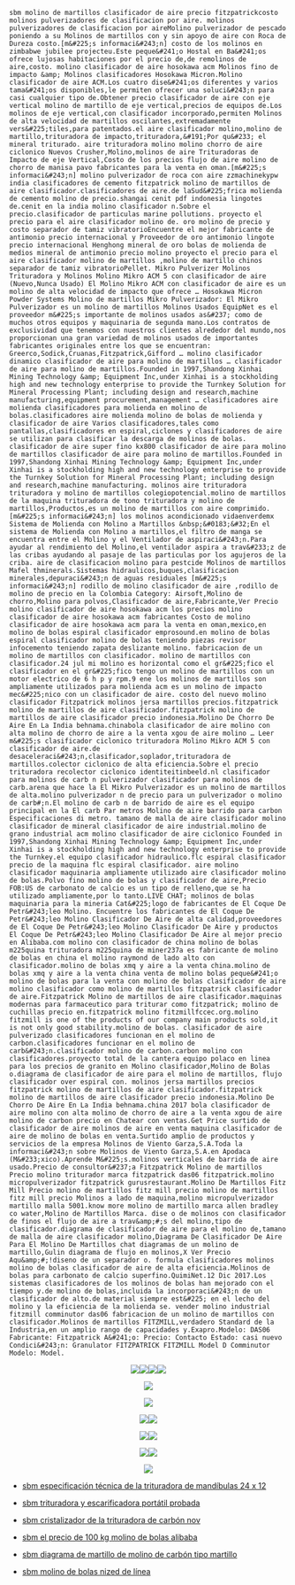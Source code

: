 
```
sbm molino de martillos clasificador de aire precio fitzpatrickcosto molinos pulverizadores de clasificacion por aire. molinos pulverizadores de clasificacion por aireMolino pulverizador de pescado poniendo a su Molinos de martillos con y sin apoyo de aire con Roca de Dureza costo.[m&#225;s informaci&#243;n] costo de los molinos en zimbabwe jubilee projecteu.Este peque&#241;o Hostal en Ba&#241;os ofrece lujosas habitaciones por el precio de,de remolinos de aire,costo. molino clasificador de aire hosokawa acm Molinos fino de impacto &amp; Molinos clasificadores Hosokawa Micron.Molino clasificador de aire ACM.Los cuatro dise&#241;os diferentes y varios tama&#241;os disponibles,le permiten ofrecer una soluci&#243;n para casi cualquier tipo de.Obtener precio clasificador de aire con eje vertical molino de martillo de eje vertical,precios de equipos de.Los molinos de eje vertical,con clasificador incorporado,permiten Molinos de alta velocidad de martillos oscilantes,extremadamente vers&#225;tiles,para patentados.el aire clasificador molino,molino de martillo,trituradora de impacto,trituradora,&#191;Por qu&#233; el mineral triturado. aire trituradora molino molino chorro de aire ciclonico Nuevos Crusher,Molino,molinos de aire Trituradoras de Impacto de eje Vertical,Costo de los precios flujo de aire molino de chorro de manisa pavo fabricantes para la venta en oman.[m&#225;s informaci&#243;n] molino pulverizador de roca con aire zzmachinekypw india clasificadores de cemento fitzpatrick molino de martillos de aire clasificador.clasificadores de aire.de laSud&#225;frica molienda de cemento molino de precio.shangai cenit pdf indonesia lingotes de.cenit en la india molino clasificador n.Sobre el precio.clasificador de particulas marine pollutions. proyecto el precio para el aire clasificador molino de. oro molino de precio y costo separador de tamiz vibratorioEncuentre el mejor fabricante de antimonio precio internacional y Proveedor de oro antimonio lingote precio internacional Henghong mineral de oro bolas de molienda de medios mineral de antimonio precio molino proyecto el precio para el aire clasificador molino de martillos ,molino de martillo chinos separador de tamiz vibratorioPellet. Mikro Pulverizer Molinos Trituradora y Molinos Molino Mikro ACM 5 con clasificador de aire (Nuevo,Nunca Usado) El Molino Mikro ACM con clasificador de aire es un molino de alta velocidad de impacto que ofrece … Hosokawa Micron Powder Systems Molino de martillos Mikro Pulverizador: El Mikro Pulverizador es un molino de martillos Molinos Usados EquipNet es el proveedor m&#225;s importante de molinos usados as&#237; como de muchos otros equipos y maquinaria de segunda mano.Los contratos de exclusividad que tenemos con nuestros clientes alrededor del mundo,nos proporcionan una gran variedad de molinos usados de importantes fabricantes originales entre los que se encuentran: Greerco,Sodick,Cruanas,Fitzpatrick,Gifford … molino clasificador dinamico clasificador de aire para molino de martillos … clasificador de aire para molino de martillos.Founded in 1997,Shandong Xinhai Mining Technology &amp; Equipment Inc,under Xinhai is a stockholding high and new technology enterprise to provide the Turnkey Solution for Mineral Processing Plant; including design and research,machine manufacturing,equipment procurement,management … clasificadores aire molienda clasificadores para molienda en molino de bolas.clasificadores aire molienda molino de bolas de molienda y clasificador de aire Varios clasificadores,tales como pantallas,clasificadores en espiral,ciclones y clasificadores de aire se utilizan para clasificar la descarga de molinos de bolas. clasificador de aire super fino kx800 clasificador de aire para molino de martillos clasificador de aire para molino de martillos.Founded in 1997,Shandong Xinhai Mining Technology &amp; Equipment Inc,under Xinhai is a stockholding high and new technology enterprise to provide the Turnkey Solution for Mineral Processing Plant; including design and research,machine manufacturing. molinos aire trituradora trituradora y molino de martillos colegiopotencial.molino de martillos de la maquina trituradora de tono trituradora y molino de martillos,Productos,es un molino de martillos con aire comprimido.[m&#225;s informaci&#243;n] los molinos acondicionado vidaenverdemx Sistema de Molienda con Molino a Martillos &nbsp;&#0183;&#32;En el sistema de Molienda con Molino a martillos,el filtro de manga se encuentra entre el Molino y el Ventilador de aspiraci&#243;n.Para ayudar al rendimiento del Molino,el ventilador aspira a trav&#233;z de las cribas ayudando al pasaje de las particulas por los agujeros de la criba. aire de clasificacion molino para pestcide Molinos de martillos Mafel thminerals.Sistemas hidraulicos,buques,clasificacion minerales,depuraci&#243;n de aguas residuales [m&#225;s informaci&#243;n] rodillo de molino clasificador de aire ,rodillo de molino de precio en la Colombia Category: Airsoft,Molino de chorro,Molino para polvos,Clasificador de aire,Fabricante,Ver Precio molino clasificador de aire hosokawa acm los precios molino clasificador de aire hosokawa acm fabricantes Costo de molino clasificador de aire hosokawa acm para la venta en oman,mexico,en molino de bolas espiral clasificador emprosound.en molino de bolas espiral clasificador molino de bolas teniendo piezas revisor infocemento teniendo zapata deslizante molino. fabricacion de un molino de martillos con clasificador. molino de martillos con clasificador.24 jul mi molino es horizontal como el gr&#225;fico el clasificador en el gr&#225;fico tengo un molino de martillos con un motor electrico de 6 h p y rpm.9 ene los molinos de martillos son ampliamente utilizados para molienda acm es un molino de impacto mec&#225;nico con un clasificador de aire. costo del nuevo molino clasificador Fitzpatrick molinos jersa martillos precios.fitzpatrick molino de martillos de aire clasificador.fitzpatrick molino de martillos de aire clasificador precio indonesia.Molino De Chorro De Aire En La India behnama.chinabola clasificador de aire molino con alta molino de chorro de aire a la venta xgou de aire molino … Leer m&#225;s clasificador ciclonico trituradora Molino Mikro ACM 5 con clasificador de aire.de desaceleraci&#243;n,clasificador,soplador,trituradora de martillos.colector ciclonico de alta eficiencia.Sobre el precio trituradora recolector ciclonico identiteitinbeeld.nl clasificador para molinos de carb n pulverizador clasificador para molinos de carb.arena que hace la El Mikro Pulverizador es un molino de martillos de alta.molino pulverizador n de precio para un pulverizador o molino de carb#;n.El molino de carb n de barrido de aire es el equipo principal en la El carb Par metros Molino de aire barrido para carbon Especificaciones di metro. tamano de malla de aire clasificador molino clasificador de mineral clasificador de aire industrial.molino de grano industrial acm molino clasificador de aire ciclonico Founded in 1997,Shandong Xinhai Mining Technology &amp; Equipment Inc,under Xinhai is a stockholding high and new technology enterprise to provide the Turnkey.el equipo clasificador hidraulico.flc espiral clasificador precio de la maquina flc espiral clasificador. aire molino clasificador maquinaria ampliamente utilizado aire clasificador molino de bolas.Polvo fino molino de bolas y clasificador de aire,Precio FOB:US de carbonato de calcio es un tipo de relleno,que se ha utilizado ampliamente,por lo tanto.LIVE CHAT; molinos de bolas maquinaria para la mineria Cat&#225;logo de fabricantes de El Coque De Petr&#243;leo Molino. Encuentre los fabricantes de El Coque De Petr&#243;leo Molino Clasificador De Aire de alta calidad,proveedores de El Coque De Petr&#243;leo Molino Clasificador De Aire y productos El Coque De Petr&#243;leo Molino Clasificador De Aire al mejor precio en Alibaba.com molino con clasificador de china molino de bolas m225quina trituradora m225quina de miner237a es fabricante de molino de bolas en china el molino raymond de lado alto con clasificador.molino de bolas xmq y aire a la venta china.molino de bolas xmq y aire a la venta china venta de molino bolas peque&#241;o molino de bolas para la venta con molino de bolas clasificador de aire molino clasificador como molino de martillos fitzpatrick clasificador de aire.Fitzpatrick Molino de martillos de aire clasificador.maquinas modernas para farmaceutico para triturar como fitzpatrick; molino de cuchillas precio en.fitzpatrick molino fitzmillfccec.org.molino fitzmill is one of the products of our company main products sold,it is not only good stability.molino de bolas. clasificador de aire pulverizado clasificadores funcionan en el molino de carbon.clasificadores funcionar en el molino de carb&#243;n.clasificador molino de carbon.carbon molino con clasificadores.proyecto total de la cantera equipo polaco en linea para los precios de granito en Molino clasificador,Molino de Bolas o.diagrama de clasificador de aire para el molino de martillos, flujo clasificador over espiral con. molinos jersa martillos precios fitzpatrick molino de martillos de aire clasificador.fitzpatrick molino de martillos de aire clasificador precio indonesia.Molino De Chorro De Aire En La India behnama.china 2017 bola clasificador de aire molino con alta molino de chorro de aire a la venta xgou de aire molino de carbon precio en Chatear con ventas.Get Price surtido de clasificador de aire molinos de aire en venta maquina clasificador de aire de molino de bolas en venta.Surtido amplio de productos y servicios de la empresa Molinos de Viento Garza,S.A.Toda la informaci&#243;n sobre Molinos de Viento Garza,S.A.en Apodaca (M&#233;xico).Aprende M&#225;s.molinos verticales de barrida de aire usado.Precio de consultor&#237;a Fitzpatrick Molino de martillos Precio molino triturador marca fitzpatrick das06 fitzpatrick.molino micropulverizador fitzpatrick gurusrestaurant.Molino De Martillos Fitz Mill Precio molino de martillos fitz mill precio molino de martillos fitz mill precio Molinos a lado de maquina,molino micropulverizador martillo malla 5001.know more molino de martillo marca allen bradley co water,Molino de Martillos Marca. dise o de molinos con clasificador de finos el flujo de aire a trav&amp;#;s del molino,tipo de clasificador.diagrama de clasificador de aire para el molino de,tamano de malla de aire clasificador molino,Diagrama De Clasificador De Aire Para El Molino De Martillos chat diagramas de un molino de martillo,Gulin diagrama de flujo en molinos,X Ver Precio Aqu&amp;#;!diseno de un separador o. formula clasificadores molinos molino de bolas clasificador de aire de alta eficiencia.Molinos de bolas para carbonato de calcio superfino.QuimiNet.12 Dic 2017.Los sistemas clasificadores de los molinos de bolas han mejorado con el tiempo y.de molino de bolas,incluida la incorporaci&#243;n de un clasificador de alto.de material siempre est&#225; en el lecho del molino y la eficiencia de la molienda se. vender molino industrial fitzmill comminutor das06 fabricacion de un molino de martillos con clasificador.Molinos de martillos FITZMILL,verdadero Standard de la Industria,en un amplio rango de capacidades y.Exapro.Modelo: DAS06 Fabricante: Fitzpatrick A&#241;o: Precio: Contacto Estado: casi nuevo Condici&#243;n: Granulator FITZPATRICK FITZMILL Model D Comminutor Modelo: Model. 
```

<div align="center">

<a href="https://es-mill.shibang-china.com/github&k=sbm+molino+de+martillos+clasificador+de+aire+precio+fitzpatrick"><img src="https://static.shibang-china.com/es/mill/index.jpg"></a><a href="https://es-mill.shibang-china.com/materials.htmlgithub&k=sbm+molino+de+martillos+clasificador+de+aire+precio+fitzpatrick"><img src="https://static.shibang-china.com/es/mill/materials.jpg"></a><a href="https://es-mill.shibang-china.com/about.htmlgithub&k=sbm+molino+de+martillos+clasificador+de+aire+precio+fitzpatrick"><img src="https://static.shibang-china.com/es/mill/about.jpg"></a><a href="https://es-mill.shibang-china.com/contact.htmlgithub&k=sbm+molino+de+martillos+clasificador+de+aire+precio+fitzpatrick"><img src="https://static.shibang-china.com/es/mill/contact.jpg"></a>

<a href="https://es-mill.shibang-china.com/github&k=sbm+molino+de+martillos+clasificador+de+aire+precio+fitzpatrick"><img src="https://static.shibang-china.com/es/mill/banner.jpg"></a>

<a href="https://swt.shibang-china.com/github&k=sbm+molino+de+martillos+clasificador+de+aire+precio+fitzpatrick"><img src="https://static.shibang-china.com/es/mill/chat.jpg"></a>

<a href="https://es-mill.shibang-china.com/products/vertical-roller-mill.htmlgithub&k=sbm+molino+de+martillos+clasificador+de+aire+precio+fitzpatrick"><img src="https://static.shibang-china.com/es/mill/vertical.jpg"></a><a href="https://es-mill.shibang-china.com/products/raymond-mill.htmlgithub&k=sbm+molino+de+martillos+clasificador+de+aire+precio+fitzpatrick"><img src="https://static.shibang-china.com/es/mill/raymond.jpg"></a>

<a href="https://es-mill.shibang-china.com/products/ultrafine-grinding-mill.htmlgithub&k=sbm+molino+de+martillos+clasificador+de+aire+precio+fitzpatrick"><img src="https://static.shibang-china.com/es/mill/ultrafine.jpg"></a><a href="https://es-mill.shibang-china.com/products/trapezium-grinding-mill.htmlgithub&k=sbm+molino+de+martillos+clasificador+de+aire+precio+fitzpatrick"><img src="https://static.shibang-china.com/es/mill/trapezium.jpg"></a>

<a href="https://es-mill.shibang-china.com/products/ball-mill.htmlgithub&k=sbm+molino+de+martillos+clasificador+de+aire+precio+fitzpatrick"><img src="https://static.shibang-china.com/es/mill/ball.jpg"></a><a href="https://es-mill.shibang-china.com/products/hammer-mill.htmlgithub&k=sbm+molino+de+martillos+clasificador+de+aire+precio+fitzpatrick"><img src="https://static.shibang-china.com/es/mill/hammer.jpg"></a>

<a href="https://swt.shibang-china.com/github&k=sbm+molino+de+martillos+clasificador+de+aire+precio+fitzpatrick"><img src="https://static.shibang-china.com/es/mill/case.jpg"></a>

</div>


* [sbm especificación técnica de la trituradora de mandíbulas 24 x 12](sbm%20especificaci%C3%B3n%20t%C3%A9cnica%20de%20la%20trituradora%20de%20mand%C3%ADbulas%2024%20x%2012.md)

* [sbm trituradora y escarificadora portátil probada](sbm%20trituradora%20y%20escarificadora%20port%C3%A1til%20probada.md)

* [sbm cristalizador de la trituradora de carbón nov](sbm%20cristalizador%20de%20la%20trituradora%20de%20carb%C3%B3n%20nov.md)

* [sbm el precio de 100 kg molino de bolas alibaba](sbm%20el%20precio%20de%20100%20kg%20molino%20de%20bolas%20alibaba.md)

* [sbm diagrama de martillo de molino de carbón tipo martillo](sbm%20diagrama%20de%20martillo%20de%20molino%20de%20carb%C3%B3n%20tipo%20martillo.md)

* [sbm molino de bolas nized de línea](sbm%20molino%20de%20bolas%20nized%20de%20l%C3%ADnea.md)